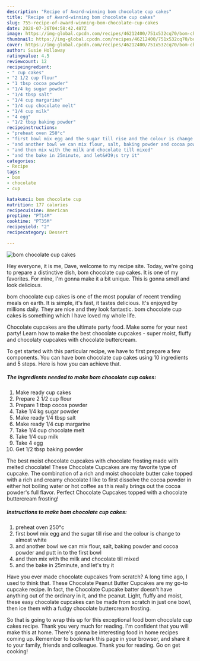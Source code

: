 ```yaml
---
description: "Recipe of Award-winning bom chocolate cup cakes"
title: "Recipe of Award-winning bom chocolate cup cakes"
slug: 755-recipe-of-award-winning-bom-chocolate-cup-cakes
date: 2020-07-26T04:58:42.487Z
image: https://img-global.cpcdn.com/recipes/46212400/751x532cq70/bom-chocolate-cup-cakes-recipe-main-photo.jpg
thumbnail: https://img-global.cpcdn.com/recipes/46212400/751x532cq70/bom-chocolate-cup-cakes-recipe-main-photo.jpg
cover: https://img-global.cpcdn.com/recipes/46212400/751x532cq70/bom-chocolate-cup-cakes-recipe-main-photo.jpg
author: Susie Holloway
ratingvalue: 4.5
reviewcount: 12
recipeingredient:
- " cup cakes"
- "2 1/2 cup flour"
- "1 tbsp cocoa powder"
- "1/4 kg sugar powder"
- "1/4 tbsp salt"
- "1/4 cup margarine"
- "1/4 cup chocolate melt"
- "1/4 cup milk"
- "4 egg"
- "1/2 tbsp baking powder"
recipeinstructions:
- "preheat oven 250°c"
- "first bowl mix egg and the sugar till rise and the colour is change to almost white"
- "and another bowl we can mix flour, salt, baking powder and cocoa powder and putt in to the first bowl"
- "and then mix with the milk and chocolate till mixed"
- "and the bake in 25minute, and let&#39;s try it"
categories:
- Recipe
tags:
- bom
- chocolate
- cup

katakunci: bom chocolate cup 
nutrition: 177 calories
recipecuisine: American
preptime: "PT14M"
cooktime: "PT35M"
recipeyield: "2"
recipecategory: Dessert

---
```



![bom chocolate cup cakes](https://img-global.cpcdn.com/recipes/46212400/751x532cq70/bom-chocolate-cup-cakes-recipe-main-photo.jpg)

Hey everyone, it is me, Dave, welcome to my recipe site. Today, we're going to prepare a distinctive dish, bom chocolate cup cakes. It is one of my favorites. For mine, I'm gonna make it a bit unique. This is gonna smell and look delicious.

bom chocolate cup cakes is one of the most popular of recent trending meals on earth. It is simple, it's fast, it tastes delicious. It's enjoyed by millions daily. They are nice and they look fantastic. bom chocolate cup cakes is something which I have loved my whole life.

Chocolate cupcakes are the ultimate party food. Make some for your next party! Learn how to make the best chocolate cupcakes - super moist, fluffy and chocolaty cupcakes with chocolate buttercream.


To get started with this particular recipe, we have to first prepare a few components. You can have bom chocolate cup cakes using 10 ingredients and 5 steps. Here is how you can achieve that.

<!--inarticleads1-->

##### The ingredients needed to make bom chocolate cup cakes:

1. Make ready  cup cakes
1. Prepare 2 1/2 cup flour
1. Prepare 1 tbsp cocoa powder
1. Take 1/4 kg sugar powder
1. Make ready 1/4 tbsp salt
1. Make ready 1/4 cup margarine
1. Take 1/4 cup chocolate melt
1. Take 1/4 cup milk
1. Take 4 egg
1. Get 1/2 tbsp baking powder


The best moist chocolate cupcakes with chocolate frosting made with melted chocolate! These Chocolate Cupcakes are my favorite type of cupcake. The combination of a rich and moist chocolate butter cake topped with a rich and creamy chocolate I like to first dissolve the cocoa powder in either hot boiling water or hot coffee as this really brings out the cocoa powder&#39;s full flavor. Perfect Chocolate Cupcakes topped with a chocolate buttercream frosting! 

<!--inarticleads2-->

##### Instructions to make bom chocolate cup cakes:

1. preheat oven 250°c
1. first bowl mix egg and the sugar till rise and the colour is change to almost white
1. and another bowl we can mix flour, salt, baking powder and cocoa powder and putt in to the first bowl
1. and then mix with the milk and chocolate till mixed
1. and the bake in 25minute, and let&#39;s try it


Have you ever made chocolate cupcakes from scratch? A long time ago, I used to think that. These Chocolate Peanut Butter Cupcakes are my go-to cupcake recipe. In fact, the Chocolate Cupcake batter doesn&#39;t have anything out of the ordinary in it, and the peanut. Light, fluffy and moist, these easy chocolate cupcakes can be made from scratch in just one bowl, then ice them with a fudgy chocolate buttercream frosting. 

So that is going to wrap this up for this exceptional food bom chocolate cup cakes recipe. Thank you very much for reading. I'm confident that you will make this at home. There's gonna be interesting food in home recipes coming up. Remember to bookmark this page in your browser, and share it to your family, friends and colleague. Thank you for reading. Go on get cooking!
